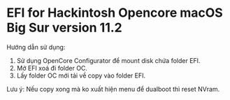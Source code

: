 # EFI for Hackintosh Opencore macOS Big Sur version 11.2
Hướng dẫn sử dụng:
1. Sử dụng OpenCore Configurator để mount disk chứa folder EFI.
2. Mở EFI xoá đi folder OC.
3. Lấy folder OC mới tải về copy vào folder EFI.

Lưu ý: Nếu copy xong mà ko xuất hiện menu để dualboot thì reset NVram.

